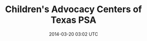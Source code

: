 ---
title: Children's Advocacy Centers of Texas PSA
image_url: /img/project-previews/childrens-advocacy-center.png
vimeo_id: 77643110
date: 2014-03-20 03:02 UTC
label: Non-Profit
---